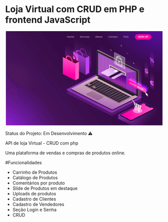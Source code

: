 # Loja Virtual com CRUD em PHP e frontend JavaScript

<p align="center">
  <img src="https://github.com/robertsilva4/API-php/blob/main/frontend/img/lojavirtual.jpg" width="500" height="300">
</p>

Status do Projeto: Em Desenvolvimento ⚠️

API de loja Virtual - CRUD com php

Uma plataforma de vendas e compras de produtos online.

#Funcionalidades

* Carrinho de Produtos
* Catálogo de Produtos
* Comentários por produto
* Slide de Produtos em destaque
* Uploads de produtos
* Cadastro de Clientes
* Cadastro de Vendedores
* Seção Login e Senha 
* CRUD 
